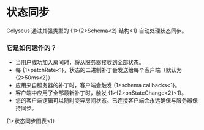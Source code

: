# 状态同步

Colyseus 通过其强类型的 {1>{2>Schema<2} 结构<1} 自动处理状态同步。

### 它是如何运作的？

- 当用户成功加入房间时，将从服务器接收到全部状态。
- 每 {1>patchRate<1}，状态的二进制补丁会发送给每个客户端（默认为 {2>50ms<2}）
- 应用来自服务器的补丁时，客户端会触发 {1>schema callbacks<1}。
- 客户端中应用了全部最新补丁时，触发 {1>{2>onStateChange<2}<1}。
- 您的客户端逻辑可以随时变异房间状态。已连接客户端会永远确保与服务器保持同步。

{1>状态同步图表<1}